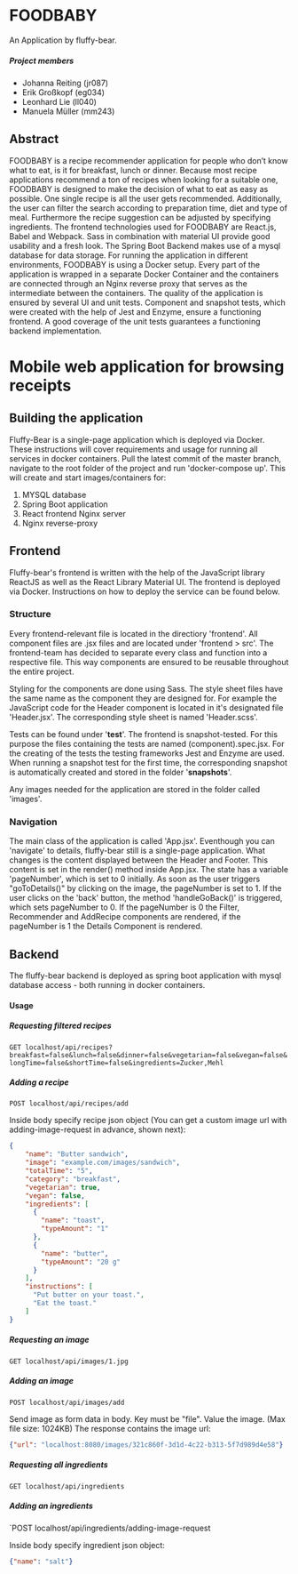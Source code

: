 # FOODBABY
An Application by fluffy-bear.

##### Project members
* Johanna Reiting (jr087)
* Erik Großkopf (eg034)
* Leonhard Lie (ll040)
* Manuela Müller (mm243)

## Abstract
FOODBABY is a recipe recommender application for people who don’t know what to eat, is it for breakfast, lunch or dinner. Because most recipe applications recommend a ton of recipes when looking for a suitable one, FOODBABY is designed to make the decision of what to eat as easy as possible. One single recipe is all the user gets recommended. Additionally, the user can filter the search according to preparation time, diet and type of meal. Furthermore the recipe suggestion can be adjusted by specifying ingredients. 
The frontend technologies used for FOODBABY are React.js, Babel and Webpack. Sass in combination with material UI provide good usability and a fresh look. The Spring Boot Backend makes use of a mysql database for data storage. For running the application in different environments, FOODBABY is using a Docker setup. Every part of the application is wrapped in a separate Docker Container and the containers are connected through an Nginx reverse proxy that serves as the intermediate between the containers. 
The quality of the application is ensured by several UI and unit tests. Component and snapshot tests, which were created with the help of Jest and Enzyme, ensure a functioning frontend. A good coverage of the unit tests guarantees a functioning backend implementation.


# Mobile web application for browsing receipts
## Building the application
Fluffy-Bear is a single-page application which is deployed via Docker. These instructions will cover requirements and usage for running all services in docker containers.
Pull the latest commit of the master branch, navigate to the root folder of the project and run 'docker-compose up'.
This will create and start images/containers for:
1. MYSQL database
2. Spring Boot application
3. React frontend Nginx server
4. Nginx reverse-proxy

## Frontend
Fluffy-bear's frontend is written with the help of the JavaScript library ReactJS as well as the React Library Material UI.
The frontend is deployed via Docker. Instructions on how to deploy the service can be found below.

### Structure
Every frontend-relevant file is located in the directiory 'frontend'. 
All component files are .jsx files and are located under 'frontend > src'.
The frontend-team has decided to separate every class and function into a respective file. This way components are ensured to be reusable throughout the entire project.

Styling for the components are done using Sass. The style sheet files have the same name as the component they are designed for.
For example the JavaScript code for the Header component is located in it's designated file 'Header.jsx'. The corresponding style sheet is named 'Header.scss'.

Tests can be found under '__test__'. The frontend is snapshot-tested. For this purpose the files containing the tests are named (component).spec.jsx.
For the creating of the tests the testing frameworks Jest and Enzyme are used.
When running a snapshot test for the first time, the corresponding snapshot is automatically created and stored in the folder '__snapshots__'.

Any images needed for the application are stored in the folder called 'images'.

### Navigation
The main class of the application is called 'App.jsx'.
Eventhough you can 'navigate' to details, fluffy-bear still is a single-page application. What changes is the content displayed between the Header and Footer.
This content is set in the render() method inside App.jsx. The state has a variable 'pageNumber', which is set to 0 initially. 
As soon as the user triggers "goToDetails()" by clicking on the image, the pageNumber is set to 1. 
If the user clicks on the 'back' button, the method 'handleGoBack()' is triggered, which sets pageNumber to 0.
If the pageNumber is 0 the Filter, Recommender and AddRecipe components are rendered, if the pageNumber is 1 the Details Component is rendered.

## Backend
The fluffy-bear backend is deployed as spring boot application with mysql database access - both running in docker containers.

#### Usage
##### Requesting filtered recipes
`GET localhost/api/recipes?breakfast=false&lunch=false&dinner=false&vegetarian=false&vegan=false&longTime=false&shortTime=false&ingredients=Zucker,Mehl`

##### Adding a recipe
`POST localhost/api/recipes/add`

Inside body specify recipe json object (You can get a custom image url with adding-image-request in advance, shown next):
```json
{
    "name": "Butter sandwich",
    "image": "example.com/images/sandwich",
    "totalTime": "5",
    "category": "breakfast",
    "vegetarian": true,
    "vegan": false,
    "ingredients": [
      {
        "name": "toast",
        "typeAmount": "1"
      },
      {
        "name": "butter",
        "typeAmount": "20 g"
      }
    ],
    "instructions": [
      "Put butter on your toast.",
      "Eat the toast."
    ]
}
```

##### Requesting an image
`GET localhost/api/images/1.jpg`

##### Adding an image
`POST localhost/api/images/add`

Send image as form data in body.
Key must be "file". Value the image. (Max file size: 1024KB)
The response contains the image url:
```json
{"url": "localhost:8080/images/321c860f-3d1d-4c22-b313-5f7d989d4e58"}
```

##### Requesting all ingredients
`GET localhost/api/ingredients`

##### Adding an ingredients
`POST localhost/api/ingredients/adding-image-request

Inside body specify ingredient json object:
```json
{"name": "salt"}
```
